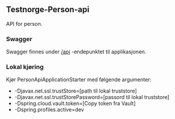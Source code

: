 ## Testnorge-Person-api
API for person.

### Swagger
Swagger finnes under [/api](https://testnorge-person-api.nais.preprod.local/api) -endepunktet til applikasjonen.

### Lokal kjøring
Kjør PersonApiApplicationStarter med følgende argumenter:
 - -Djavax.net.ssl.trustStore=[path til lokal truststore]
 - -Djavax.net.ssl.trustStorePassword=[passord til lokal truststore]
 - -Dspring.cloud.vault.token=[Copy token fra Vault]
 - -Dspring.profiles.active=dev